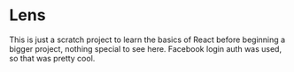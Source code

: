 # Lens

This is just a scratch project to learn the basics of React before beginning a bigger project, nothing special to see here. Facebook login auth was used, so that was pretty cool.
